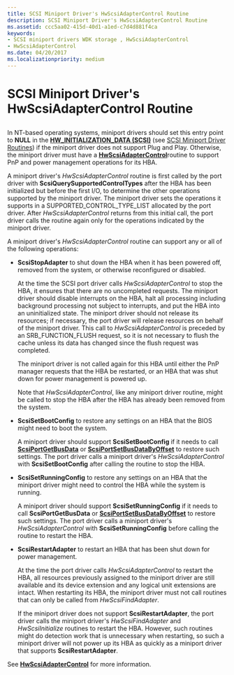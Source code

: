 ```yaml
---
title: SCSI Miniport Driver's HwScsiAdapterControl Routine
description: SCSI Miniport Driver's HwScsiAdapterControl Routine
ms.assetid: ccc5aa02-415d-40d1-a1ed-c7d4d881f4ca
keywords:
- SCSI miniport drivers WDK storage , HwScsiAdapterControl
- HwScsiAdapterControl
ms.date: 04/20/2017
ms.localizationpriority: medium
---
```


# SCSI Miniport Driver's HwScsiAdapterControl Routine

## <span id="ddk_scsi_miniport_drivers_hwscsiadaptercontrol_routine_kg"></span><span id="DDK_SCSI_MINIPORT_DRIVERS_HWSCSIADAPTERCONTROL_ROUTINE_KG"></span>

In NT-based operating systems, miniport drivers should set this entry point to **NULL** in the [**HW\_INITIALIZATION\_DATA (SCSI)**](https://docs.microsoft.com/windows-hardware/drivers/ddi/content/srb/ns-srb-_hw_initialization_data) (see [SCSI Miniport Driver Routines](scsi-miniport-driver-routines.md)) if the miniport driver does not support Plug and Play. Otherwise, the miniport driver must have a [**HwScsiAdapterControl**](https://docs.microsoft.com/previous-versions/windows/hardware/drivers/ff557274(v=vs.85))routine to support PnP and power management operations for its HBA.

A miniport driver's *HwScsiAdapterControl* routine is first called by the port driver with **ScsiQuerySupportedControlTypes** after the HBA has been initialized but before the first I/O, to determine the other operations supported by the miniport driver. The miniport driver sets the operations it supports in a SUPPORTED\_CONTROL\_TYPE\_LIST allocated by the port driver. After *HwScsiAdapterControl* returns from this initial call, the port driver calls the routine again only for the operations indicated by the miniport driver.

A miniport driver's *HwScsiAdapterControl* routine can support any or all of the following operations:

-   **ScsiStopAdapter** to shut down the HBA when it has been powered off, removed from the system, or otherwise reconfigured or disabled.

    At the time the SCSI port driver calls *HwScsiAdapterControl* to stop the HBA, it ensures that there are no uncompleted requests. The miniport driver should disable interrupts on the HBA, halt all processing including background processing not subject to interrupts, and put the HBA into an uninitialized state. The miniport driver should not release its resources; if necessary, the port driver will release resources on behalf of the miniport driver. This call to *HwScsiAdapterControl* is preceded by an SRB\_FUNCTION\_FLUSH request, so it is not necessary to flush the cache unless its data has changed since the flush request was completed.

    The miniport driver is not called again for this HBA until either the PnP manager requests that the HBA be restarted, or an HBA that was shut down for power management is powered up.

    Note that *HwScsiAdapterControl*, like any miniport driver routine, might be called to stop the HBA after the HBA has already been removed from the system.

-   **ScsiSetBootConfig** to restore any settings on an HBA that the BIOS might need to boot the system.

    A miniport driver should support **ScsiSetBootConfig** if it needs to call [**ScsiPortGetBusData**](https://docs.microsoft.com/windows-hardware/drivers/ddi/content/srb/nf-srb-scsiportgetbusdata) or [**ScsiPortSetBusDataByOffset**](https://docs.microsoft.com/windows-hardware/drivers/ddi/content/srb/nf-srb-scsiportsetbusdatabyoffset) to restore such settings. The port driver calls a miniport driver's *HwScsiAdapterControl* with **ScsiSetBootConfig** after calling the routine to stop the HBA.

-   **ScsiSetRunningConfig** to restore any settings on an HBA that the miniport driver might need to control the HBA while the system is running.

    A miniport driver should support **ScsiSetRunningConfig** if it needs to call **ScsiPortGetBusData** or [**ScsiPortSetBusDataByOffset**](https://docs.microsoft.com/windows-hardware/drivers/ddi/content/srb/nf-srb-scsiportsetbusdatabyoffset) to restore such settings. The port driver calls a miniport driver's *HwScsiAdapterControl* with **ScsiSetRunningConfig** before calling the routine to restart the HBA.

-   **ScsiRestartAdapter** to restart an HBA that has been shut down for power management.

    At the time the port driver calls *HwScsiAdapterControl* to restart the HBA, all resources previously assigned to the miniport driver are still available and its device extension and any logical unit extensions are intact. When restarting its HBA, the miniport driver must not call routines that can only be called from *HwScsiFindAdapter*.

    If the miniport driver does not support **ScsiRestartAdapter**, the port driver calls the miniport driver's *HwScsiFindAdapter* and *HwScsiInitialize* routines to restart the HBA. However, such routines might do detection work that is unnecessary when restarting, so such a miniport driver will not power up its HBA as quickly as a miniport driver that supports **ScsiRestartAdapter**.

See [**HwScsiAdapterControl**](https://docs.microsoft.com/previous-versions/windows/hardware/drivers/ff557274(v=vs.85)) for more information.

 

 




